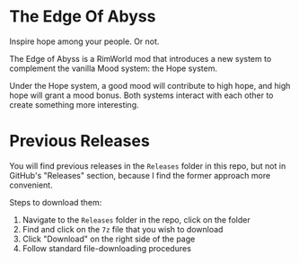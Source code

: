 # The Edge Of Abyss
Inspire hope among your people. Or not.

The Edge of Abyss is a RimWorld mod that introduces a new system to complement the vanilla Mood system: the Hope system.

Under the Hope system, a good mood will contribute to high hope, and high hope will grant a mood bonus. Both systems interact with each other to create something more interesting.

# Previous Releases

You will find previous releases in the `Releases` folder in this repo, but not in GitHub's "Releases" section, because I find the former approach more convenient.

Steps to download them:

1. Navigate to the `Releases` folder in the repo, click on the folder
2. Find and click on the `7z` file that you wish to download
3. Click "Download" on the right side of the page
4. Follow standard file-downloading procedures
